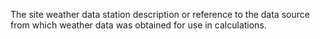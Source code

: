 ﻿The site weather data station description or reference to the data source from which weather data was obtained for use in calculations.